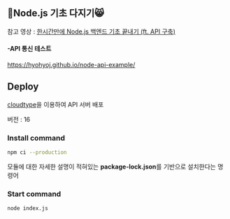 ## 🐶Node.js 기초 다지기😸
참고 영상 : [한시간만에 Node.js 백엔드 기초 끝내기 (ft. API 구축)](https://youtu.be/Tt_tKhhhJqY)


#### -API 통신 테스트
https://hyohyoj.github.io/node-api-example/


## Deploy
[cloudtype](https://cloudtype.io/)을 이용하여 API 서버 배포

버전 : 16


### Install command
```Bash
npm ci --production
```
모듈에 대한 자세한 설명이 적혀있는 **package-lock.json**를 기반으로 설치한다는 명령어

### Start command
```Bash
node index.js
```

